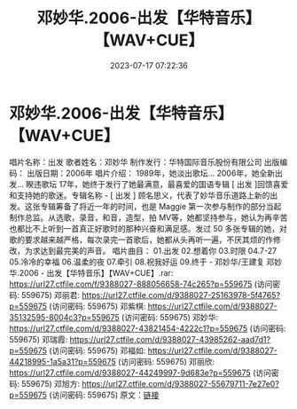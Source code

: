 ﻿---
title: 邓妙华.2006-出发【华特音乐】【WAV+CUE】
date: 2023-07-17 07:22:36
categories: WAV车载音乐、镜像
tags: 华语中文
---
# 邓妙华.2006-出发【华特音乐】【WAV+CUE】

唱片名称：出发
歌者姓名：邓妙华
制作发行：华特国际音乐股份有限公司
出版编码：
出版日期：2006年
唱片介绍：
1989年，她淡出歌坛… 2006年，她全新出发… 睽违歌坛 17年，她终于发行了她最满意，最喜爱的国语专辑 [ 出发
]回馈喜爱和支持她的歌迷。专辑名称 - [ 出发 ] 顾名思义，代表了妙华音乐道路上新的出发。这张专辑筹备了将近一年的时间，也是
Maggie 第一次参与制作的部分当起制作总监。从选歌，录音，和音，造型，拍
MV等，她都坚持参与，她认为再辛苦也都比不上听到一首真正好歌时的那种兴奋和满足感。发过 50
多张专辑的她，对歌的要求越来越严格，每次录完一首歌后，她都从头再听一遍，不厌其烦的作修改，为求达到最完美的声音。
唱片曲目：
01.出发
02.想着你
03.时限
04.7-27
05.冷冷的幸福
06.温柔的夜
07.牵引
08.祝我好运
09.终于 - 邓妙华/王建复
邓妙华.2006 - 出发【华特音乐】【WAV+CUE】.rar: https://url27.ctfile.com/f/9388027-888056658-74c265?p=559675
(访问密码: 559675)
邓丽君: https://url27.ctfile.com/d/9388027-25163978-5f4765?p=559675
(访问密码: 559675)
邓紫棋: https://url27.ctfile.com/d/9388027-35132595-8004c3?p=559675
(访问密码: 559675)
邓妙华: https://url27.ctfile.com/d/9388027-43821454-4222c1?p=559675
(访问密码: 559675)
邓瑞霞: https://url27.ctfile.com/d/9388027-43985262-aad7d1?p=559675
(访问密码: 559675)
邓福如: https://url27.ctfile.com/d/9388027-44218995-1a5a31?p=559675
(访问密码: 559675)
邓丽欣: https://url27.ctfile.com/d/9388027-44249997-9d683e?p=559675
(访问密码: 559675)
邓旭方: https://url27.ctfile.com/d/9388027-55679711-7e27e0?p=559675
(访问密码: 559675)
原文：[链接](https://blog.sina.com.cn/s/blog_1647c7e76010312q1.html)
